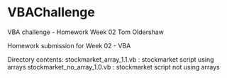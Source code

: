 # VBAChallenge
VBA challenge - Homework Week 02
Tom Oldershaw

Homework submission for Week 02 - VBA

Directory contents:
stockmarket_array_1.1.vb : stockmarket script using arrays
stockmarket_no_array_1.0.vb : stockmarket script not using arrays
